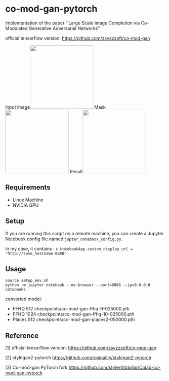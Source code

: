 # co-mod-gan-pytorch
Implementation of the paper ``Large Scale Image Completion via Co-Modulated Generative Adversarial Networks"

official tensorflow version: https://github.com/zsyzzsoft/co-mod-gan

Input image<img src="imgs/ffhq_in.png" width=200> Mask<img src="imgs/ffhq_m.png" width=200>  Result<img src="imgs/example_output.jpg" width=200>  

## Requirements

- Linux Machine
- NVIDIA GPU

## Setup

If you are running this script on a remote machine, you can create a Jupyter Notebook config file named `jupter_notebook_config.py`.

In my case, it contains :
``
c.NotebookApp.custom_display_url = 'http://some_hostname:8888'
``

## Usage

```
source setup_env.sh
python -m jupyter notebook --no-browser --port=8888 --ip=0.0.0.0 notebooks
```

converted model:
* FFHQ 512 checkpoints/co-mod-gan-ffhq-9-025000.pth
* FFHQ 1024 checkpoints/co-mod-gan-ffhq-10-025000.pth
* Places 512 checkpoints/co-mod-gan-places2-050000.pth


## Reference

[1] official tensorflow version: https://github.com/zsyzzsoft/co-mod-gan

[2] stylegan2-pytorch https://github.com/rosinality/stylegan2-pytorch

[3] Co-mod-gan PyTorch fork https://github.com/styler00dollar/Colab-co-mod-gan-pytorch